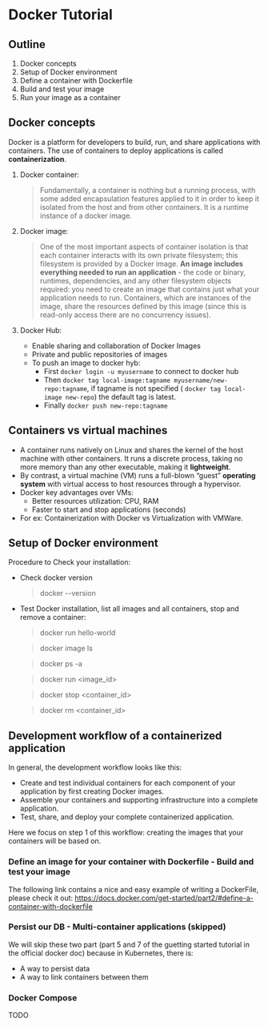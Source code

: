 # Docker Tutorial

## Outline

1. Docker concepts
2. Setup of Docker environment
3. Define a container with Dockerfile
4. Build and test your image
5. Run your image as a container

## Docker concepts

Docker is a platform for developers to build, run, and share applications with containers. The use of containers to deploy applications is called **containerization**. 

1. Docker container:
    > Fundamentally, a container is nothing but a running process, with some added encapsulation features applied to it in order to keep it isolated from the host and from other containers. It is a runtime instance of a docker image. 

2. Docker image:
    > One of the most important aspects of container isolation is that each container interacts with its own private filesystem; this filesystem is provided by a Docker image. **An image includes everything needed to run an application** - the code or binary, runtimes, dependencies, and any other filesystem objects required: you need to create an image that contains just what your application needs to run. Containers, which are instances of the image, share the resources defined by this image (since this is read-only access there are no concurrency issues).

3. Docker Hub:
    - Enable sharing and collaboration of Docker Images
    - Private and public repositories of images
    - To push an image to docker hyb:
        - First ``docker login -u myusername`` to connect to docker hub
        - Then ``docker tag local-image:tagname myusername/new-repo:tagname``, if tagname is not specified ( ``docker tag local-image new-repo``) the default tag is latest.
        - Finally ``docker push new-repo:tagname``

## Containers vs virtual machines 

- A container runs natively on Linux and shares the kernel of the host machine with other containers. It runs a discrete process, taking no more memory than any other executable, making it **lightweight**.
- By contrast, a virtual machine (VM) runs a full-blown “guest” **operating system** with virtual access to host resources through a hypervisor.
- Docker key advantages over VMs:
    - Better resources utilization: CPU, RAM
    - Faster to start and stop applications (seconds)
- For ex: Containerization with Docker vs Virtualization with VMWare.

## Setup of Docker environment

Procedure to Check your installation:

- Check docker version
    > docker --version
- Test Docker installation, list all images and all containers, stop and remove a container:
    > docker run hello-world

    > docker image ls
    
    > docker ps -a

    > docker run <image_id>

    > docker stop <container_id>

    > docker rm <container_id>


## Development workflow of a containerized application

In general, the development workflow looks like this:

- Create and test individual containers for each component of your application by first creating Docker images.
- Assemble your containers and supporting infrastructure into a complete application.
- Test, share, and deploy your complete containerized application.

Here we focus on step 1 of this workflow: creating the images that your containers will be based on.

### Define an image for your container with Dockerfile - Build and test your image

The following link contains a nice and easy example of writing a DockerFile, please check it out:
https://docs.docker.com/get-started/part2/#define-a-container-with-dockerfile

### Persist our DB - Multi-container applications (skipped)

We will skip these two part (part 5 and 7 of the guetting started tutorial in the official docker doc) because in Kubernetes, there is:
- A way to persist data 
- A way to link containers between them 

### Docker Compose

TODO